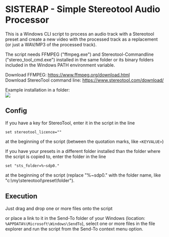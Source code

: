 # SISTERAP - Simple Stereotool Audio Processor

This is a Windows CLI script to process an audio track with a Stereotool preset and create a new video with the processed track as a replacement (or just a WAV/MP3 of the processed track).

The script needs FFMPEG ("ffmpeg.exe") and Stereotool-Commandline ("stereo_tool_cmd.exe") installed in the same folder or its binary folders included in the Windows PATH environment variable.

Download FFMPEG: https://www.ffmpeg.org/download.html  
Download StereoTool command line: https://www.stereotool.com/download/

Example installation in a folder:  
<img src="https://i.imgur.com/1v7O5c2.png">

## Config

If you have a key for StereoTool, enter it in the script in the line

    set stereotool_licence=""

at the beginning of the script (between the quotation marks, like `<KEYVALUE>`)

If you have your presets in a different folder installed than the folder where the script is copied to, enter the folder in the line

    set "sts_folder=%~sdp0."

at the beginning of the script (replace "%~sdp0." with the folder name, like "c:\my\stereotool\preset\folder").

## Execution

Just drag and drop one or more files onto the script 

or place a link to it in the Send-To folder of your Windows (location: `%APPDATA%\Microsoft\Windows\SendTo`), select one or more files in the file explorer and run the script from the Send-To context menu option.
